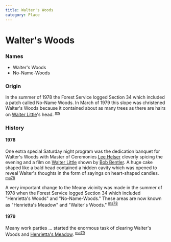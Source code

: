 ```yaml
---
title: Walter's Woods
category: Place
---
```

# Walter's Woods
### Names

- Walter's Woods
- No-Name-Woods

### Origin

In the summer of 1978 the Forest Service logged Section 34 which included a patch called No-Name Woods. In March of 1979 this slope was christened Walter's Woods because it contained about as many trees as there are hairs on [Walter Little](Walter-Little)'s head. <sup>[nw][]</sup>

### History

#### 1978

One extra special Saturday night program was the dedication banquet for Walter's Woods with Master of Ceremonies [Lee Helser](Lee-Helser) cleverly spicing the evening and a film on [Walter Little](Walter-Little) shown by [Bob Bentler](Bob-Bentler). A huge cake shaped like a bald head contained a hidden cavity which was opened to reveal Walter's thoughts in the form of sayings on heart-shaped candies. <sup>[ma78][]</sup>

A very important change to the Meany vicinity was made in the summer of 1978 when the Forest Service logged Section 34 which included "Henrietta's Woods" and "No-Name-Woods." These areas are now known as "Henrietta's Meadow" and "Walter's Woods." <sup>[ma78][]</sup>

#### 1979

Meany work parties ... started the enormous task of clearing Walter's Woods and [Henrietta's Meadow](Henrietta's-Meadow). <sup>[ma79][]</sup>


[ma78]: Mountaineer-Annual#1978
[ma79]: Mountaineer-Annual#1979
[nw]: Names-Walt "Meany Names by Walter Little, 1984"
